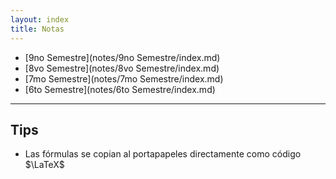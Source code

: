 ```yaml
---
layout: index
title: Notas
---
```


* [9no Semestre](notes/9no Semestre/index.md)
* [8vo Semestre](notes/8vo Semestre/index.md)
* [7mo Semestre](notes/7mo Semestre/index.md)
* [6to Semestre](notes/6to Semestre/index.md)

----------------------------------------------------------

## Tips
* Las fórmulas se copian al portapapeles directamente como código $\LaTeX$
